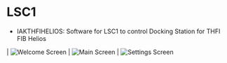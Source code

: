 # LSC1


- IAKTHFIHELIOS: Software for LSC1 to control Docking Station for THFI FIB Helios


| ![Welcome Screen](../master/IAKTHFIHELIOS/V1.1/Images/WelcomeScreen.png) | ![Main Screen](../master/IAKTHFIHELIOS/V1.1/Images/MainScreen.png) | ![Settings Screen](../master/IAKTHFIHELIOS/V1.1/Images/SettingsScreen.png)
